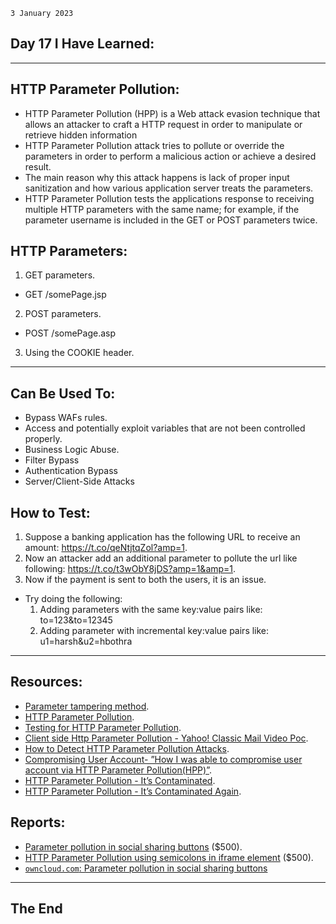 `3 January 2023`
## **Day 17 I Have Learned**:
***
## **HTTP Parameter Pollution**:
- HTTP Parameter Pollution (HPP) is a Web attack evasion technique that allows an attacker to craft a HTTP request in order to manipulate or retrieve hidden information
- HTTP Parameter Pollution attack tries to pollute or override the parameters in order to perform a malicious action or achieve a desired result.
- The main reason why this attack happens is lack of proper input sanitization and how various application server treats the parameters. 
- HTTP Parameter Pollution tests the applications response to receiving multiple HTTP parameters with the same name; for example, if the parameter username is included in the GET or POST parameters twice.
## **HTTP Parameters**:
1. GET parameters.
- GET /somePage.jsp
2. POST parameters.
- POST /somePage.asp 
3. Using the COOKIE header.
***
## **Can Be Used To**:
- Bypass WAFs rules.
- Access and potentially exploit variables that are not been controlled properly.
- Business Logic Abuse.
- Filter Bypass
- Authentication Bypass
- Server/Client-Side Attacks
## **How to Test**:
1. Suppose a banking application has the following URL to receive an amount: https://t.co/qeNtjtqZol?amp=1.
2. Now an attacker add an additional parameter to pollute the url like following: https://t.co/t3wObY8jDS?amp=1&amp=1.
3. Now if the payment is sent to both the users, it is an issue.
- Try doing the following:
  1. Adding parameters with the same key:value pairs like: to=123&to=12345
  2. Adding parameter with incremental key:value pairs like: u1=harsh&u2=hbothra
***
## **Resources**:
- [Parameter tampering method](https://medium.com/geekculture/http-parameter-pollution-981af7894c6e).
- [HTTP Parameter Pollution](https://www.imperva.com/learn/application-security/http-parameter-pollution/).
- [Testing for HTTP Parameter Pollution](https://owasp.org/www-project-web-security-testing-guide/latest/4-Web_Application_Security_Testing/07-Input_Validation_Testing/04-Testing_for_HTTP_Parameter_Pollution).
- [Client side Http Parameter Pollution - Yahoo! Classic Mail Video Poc](https://blog.mindedsecurity.com/2009/05/client-side-http-parameter-pollution.html).
- [How to Detect HTTP Parameter Pollution Attacks](https://www.acunetix.com/blog/whitepaper-http-parameter-pollution/).
- [Compromising User Account- ”How I was able to compromise user account via HTTP Parameter Pollution(HPP)”](https://logicbomb.medium.com/bugbounty-compromising-user-account-how-i-was-able-to-compromise-user-account-via-http-4288068b901f).
- [HTTP Parameter Pollution - It’s Contaminated](https://shahjerry33.medium.com/http-parameter-pollution-its-contaminated-85edc0805654).
- [HTTP Parameter Pollution - It’s Contaminated Again](https://shahjerry33.medium.com/http-parameter-pollution-its-contaminated-again-95c75b0295e1).
## **Reports**:
- [Parameter pollution in social sharing buttons](https://hackerone.com/reports/105953) ($500).
- [HTTP Parameter Pollution using semicolons in iframe element](https://hackerone.com/reports/298265) ($500).
- [`owncloud.com`: Parameter pollution in social sharing buttons](https://hackerone.com/reports/106024)

***
## **The End**